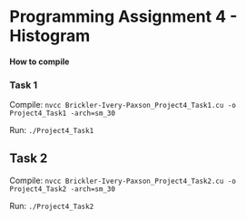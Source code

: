 # Programming Assignment 4 - Histogram

#### How to compile
### Task 1
Compile: `nvcc Brickler-Ivery-Paxson_Project4_Task1.cu -o Project4_Task1 -arch=sm_30`

Run: `./Project4_Task1` 

## Task 2
Compile: `nvcc Brickler-Ivery-Paxson_Project4_Task2.cu -o Project4_Task2 -arch=sm_30`

Run: `./Project4_Task2`

